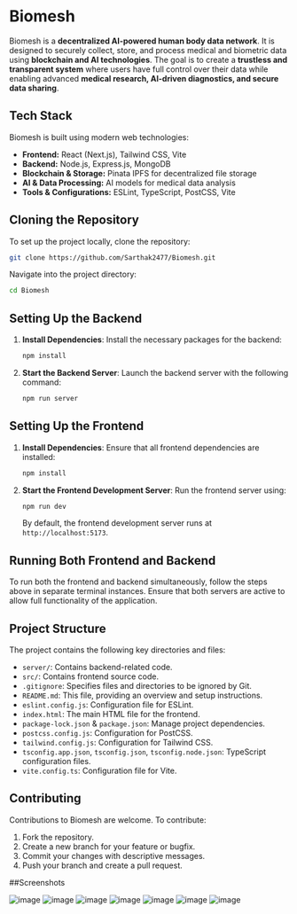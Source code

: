 # Biomesh

Biomesh is a **decentralized AI-powered human body data network**. It is designed to securely collect, store, and process medical and biometric data using **blockchain and AI technologies**. The goal is to create a **trustless and transparent system** where users have full control over their data while enabling advanced **medical research, AI-driven diagnostics, and secure data sharing**.

## Tech Stack

Biomesh is built using modern web technologies:

- **Frontend:** React (Next.js), Tailwind CSS, Vite
- **Backend:** Node.js, Express.js, MongoDB
- **Blockchain & Storage:** Pinata IPFS for decentralized file storage
- **AI & Data Processing:** AI models for medical data analysis
- **Tools & Configurations:** ESLint, TypeScript, PostCSS, Vite

## Cloning the Repository

To set up the project locally, clone the repository:

```bash
git clone https://github.com/Sarthak2477/Biomesh.git
```

Navigate into the project directory:

```bash
cd Biomesh
```

## Setting Up the Backend

1. **Install Dependencies**: Install the necessary packages for the backend:

   ```bash
   npm install
   ```

2. **Start the Backend Server**: Launch the backend server with the following command:

   ```bash
   npm run server
   ```

## Setting Up the Frontend

1. **Install Dependencies**: Ensure that all frontend dependencies are installed:

   ```bash
   npm install
   ```

2. **Start the Frontend Development Server**: Run the frontend server using:

   ```bash
   npm run dev
   ```

   By default, the frontend development server runs at `http://localhost:5173`.

## Running Both Frontend and Backend

To run both the frontend and backend simultaneously, follow the steps above in separate terminal instances. Ensure that both servers are active to allow full functionality of the application.

## Project Structure

The project contains the following key directories and files:

- `server/`: Contains backend-related code.
- `src/`: Contains frontend source code.
- `.gitignore`: Specifies files and directories to be ignored by Git.
- `README.md`: This file, providing an overview and setup instructions.
- `eslint.config.js`: Configuration file for ESLint.
- `index.html`: The main HTML file for the frontend.
- `package-lock.json` & `package.json`: Manage project dependencies.
- `postcss.config.js`: Configuration for PostCSS.
- `tailwind.config.js`: Configuration for Tailwind CSS.
- `tsconfig.app.json`, `tsconfig.json`, `tsconfig.node.json`: TypeScript configuration files.
- `vite.config.ts`: Configuration file for Vite.

## Contributing

Contributions to Biomesh are welcome. To contribute:

1. Fork the repository.
2. Create a new branch for your feature or bugfix.
3. Commit your changes with descriptive messages.
4. Push your branch and create a pull request.

##Screenshots

![image](https://github.com/user-attachments/assets/49618bab-e7aa-4173-ab40-1cd80f364c74)
![image](https://github.com/user-attachments/assets/2d58b220-5203-4991-abe0-7d8026b9b2b7)
![image](https://github.com/user-attachments/assets/dc03b09b-cad8-4fec-8e87-69fe9e6b2f24)
![image](https://github.com/user-attachments/assets/e26118df-b6af-43ab-9e54-163a2a80162b)
![image](https://github.com/user-attachments/assets/dd52467d-0914-4a04-9248-b23383816604)
![image](https://github.com/user-attachments/assets/d4a01d92-2d5a-48b1-99c3-846d0224c3b8)
![image](https://github.com/user-attachments/assets/24903b95-325b-4ca6-8058-42c778d11470)




